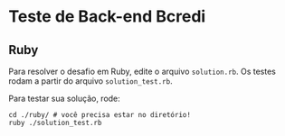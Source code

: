 # Teste de Back-end Bcredi
## Ruby
Para resolver o desafio em Ruby, edite o arquivo `solution.rb`. Os testes rodam a partir do arquivo `solution_test.rb`.

Para testar sua solução, rode:

```
cd ./ruby/ # você precisa estar no diretório!
ruby ./solution_test.rb
```
